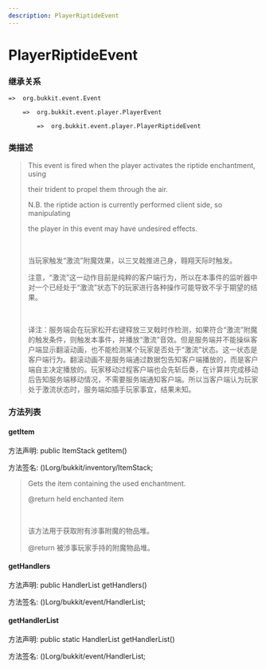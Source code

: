 ```yaml
---
description: PlayerRiptideEvent
---
```


# PlayerRiptideEvent

### 继承关系

    =>  org.bukkit.event.Event

        =>  org.bukkit.event.player.PlayerEvent

            =>  org.bukkit.event.player.PlayerRiptideEvent

### 类描述

> This event is fired when the player activates the riptide enchantment, using
> 
> their trident to propel them through the air.
> 
> N.B. the riptide action is currently performed client side, so manipulating
> 
> the player in this event may have undesired effects.
> 
> <br>
> 
> 当玩家触发“激流”附魔效果，以三叉戟推进己身，翱翔天际时触发。
> 
> 注意，“激流”这一动作目前是纯粹的客户端行为，所以在本事件的监听器中对一个已经处于“激流”状态下的玩家进行各种操作可能导致不孚于期望的结果。
> 
> <br>
> 
> 译注：服务端会在玩家松开右键释放三叉戟时作检测，如果符合“激流”附魔的触发条件，则触发本事件，并播放“激流”音效。但是服务端并不能操纵客户端显示翻滚动画，也不能检测某个玩家是否处于“激流”状态。这一状态是客户端行为。翻滚动画不是服务端通过数据包告知客户端播放的，而是客户端自主决定播放的。玩家移动过程客户端也会先斩后奏，在计算并完成移动后告知服务端移动情况，不需要服务端通知客户端。所以当客户端认为玩家处于激流状态时，服务端如插手玩家事宜，结果未知。

### 方法列表

#### getItem

方法声明: public ItemStack getItem()

方法签名: ()Lorg/bukkit/inventory/ItemStack;

> Gets the item containing the used enchantment.
> 
> @return held enchanted item
> 
> <br>
> 
> 该方法用于获取附有涉事附魔的物品堆。
> 
> @return 被涉事玩家手持的附魔物品堆。

#### getHandlers

方法声明: public HandlerList getHandlers()

方法签名: ()Lorg/bukkit/event/HandlerList;

#### getHandlerList

方法声明: public static HandlerList getHandlerList()

方法签名: ()Lorg/bukkit/event/HandlerList;